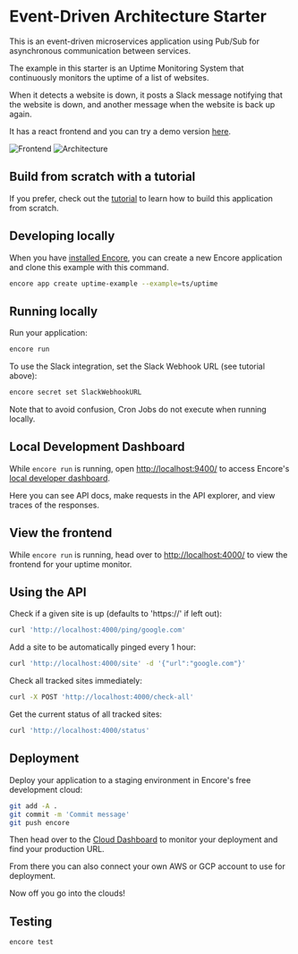 # Event-Driven Architecture Starter

This is an event-driven microservices application using Pub/Sub for asynchronous communication between services.

The example in this starter is an Uptime Monitoring System that continuously monitors the uptime of a list of websites.

When it detects a website is down, it posts a Slack message notifying that the website is down, and another message when the website is back up again.

It has a react frontend and you can try a demo version [here](https://uptime.encore.build/).

![Frontend](https://encore.dev/assets/tutorials/uptime/frontend.png)
![Architecture](https://encore.dev/assets/tutorials/uptime/encore-flow.png)

## Build from scratch with a tutorial

If you prefer, check out the [tutorial](https://encore.dev/docs/tutorials/uptime) to learn how to build this application from scratch.

## Developing locally

When you have [installed Encore](https://encore.dev/docs/install), you can create a new Encore application and clone this example with this command.

```bash
encore app create uptime-example --example=ts/uptime
```

## Running locally

Run your application:

```bash
encore run
```

To use the Slack integration, set the Slack Webhook URL (see tutorial above):

```bash
encore secret set SlackWebhookURL
```

Note that to avoid confusion, Cron Jobs do not execute when running locally.

## Local Development Dashboard

While `encore run` is running, open [http://localhost:9400/](http://localhost:9400/) to access Encore's [local developer dashboard](https://encore.dev/docs/observability/dev-dash).

Here you can see API docs, make requests in the API explorer, and view traces of the responses.

## View the frontend

While `encore run` is running, head over to [http://localhost:4000/](http://localhost:4000/) to view the frontend for your uptime monitor.

## Using the API

Check if a given site is up (defaults to 'https://' if left out):

```bash
curl 'http://localhost:4000/ping/google.com'
```

Add a site to be automatically pinged every 1 hour:

```bash
curl 'http://localhost:4000/site' -d '{"url":"google.com"}'
```

Check all tracked sites immediately:

```bash
curl -X POST 'http://localhost:4000/check-all'
```

Get the current status of all tracked sites:

```bash
curl 'http://localhost:4000/status'
```

## Deployment

Deploy your application to a staging environment in Encore's free development cloud:

```bash
git add -A .
git commit -m 'Commit message'
git push encore
```

Then head over to the [Cloud Dashboard](https://app.encore.dev) to monitor your deployment and find your production URL.

From there you can also connect your own AWS or GCP account to use for deployment.

Now off you go into the clouds!

## Testing

```bash
encore test
```
